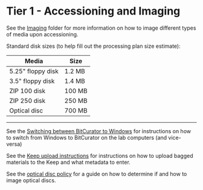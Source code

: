 # Tier 1 - Accessioning and Imaging

See the [Imaging](https://github.com/bedwards254/DAprocessingTiers/tree/master/Tier%201/Imaging) folder for more information on how to image different types of media upon accessioning. 

Standard disk sizes (to help fill out the processing plan size estimate):

| Media               | Size    |
|---------------------|---------|
| 5.25" floppy disk   | 1.2 MB  |
| 3.5" floppy disk    | 1.4 MB  |
| ZIP 100 disk        | 100 MB  |
| ZIP 250 disk        | 250 MB  |
| Optical disc        | 700 MB  |

---

See the [Switching between BitCurator to Windows](https://github.com/bedwards254/DAprocessingTiers/blob/master/Tier%201/Switching_BitCurator_Windows.md) for instructions on how to switch from Windows to BitCurator on the lab computers (and vice-versa)

See the [Keep upload instructions](https://github.com/bedwards254/DAprocessingTiers/blob/master/Tier%201/Keep_Ingest.md) for instructions on how to upload bagged materials to the Keep and what metadata to enter. 

See the [optical disc policy](https://github.com/bedwards254/DAprocessingTiers/blob/master/Tier%201/Optical_Disc_Policy.md) for a guide on how to determine if and how to image optical discs. 
